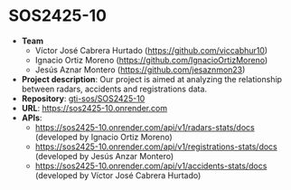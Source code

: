 # SOS2425-10
- **Team**
  - Víctor José Cabrera Hurtado (https://github.com/viccabhur10)
  - Ignacio Ortiz Moreno (https://github.com/IgnacioOrtizMoreno)
  - Jesús Aznar Montero (https://github.com/jesaznmon23)
- **Project description**: Our project is aimed at analyzing the relationship between radars, accidents  and registrations data.
- **Repository**: [gti-sos/SOS2425-10](https://github.com/gti-sos/SOS2425-10)
- **URL**: https://sos2425-10.onrender.com
-  **APIs**:
    - https://sos2425-10.onrender.com/api/v1/radars-stats/docs (developed by Ignacio Ortiz Moreno)
    - https://sos2425-10.onrender.com/api/v1/registrations-stats/docs (developed by Jesús Anzar Montero)
    - https://sos2425-10.onrender.com/api/v1/accidents-stats/docs (developed by Víctor José Cabrera Hurtado)

